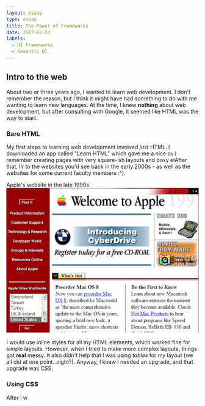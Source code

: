```yaml
---
layout: essay
type: essay
title: The Power of Frameworks
date: 2017-02-23
labels:
  - UI Frameworks
  - Semantic UI
---
```



## Intro to the web

About two or three years ago, I wanted to learn web development. I don't remember the reason, but I think it might have had something to do with me wanting to learn new languages. At the time, I knew **nothing** about web development, but after consulting with Google, it seemed like HTML was the way to start.

### Bare HTML
My first steps to learning web development involved *just* HTML. I downloaded an app called "Learn HTML" which gave me a nice ov.I remember creating pages with very square-ish layouts and boxy elAfter that, lIr to the websites you'd see back in the early 2000s - as well as the websites for some current faculty members :^).

<div class="ui raised compact segment">
  <div class="ui black top left attached label">
    Apple's website in the late 1990s
  </div>
  <img class="ui image" src="../images/apple-old-website.jpg">
</div>

I would use inline styles for all my HTML elements, which worked fine for simple layouts. However, when I tried to make more complex layouts, things got **real** messy. It also didn't help that I was using *tables* for my layout (we all did at one point...right?). Anyway, I knew I needed an upgrade, and that upgrade was CSS.

### Using CSS
After I w